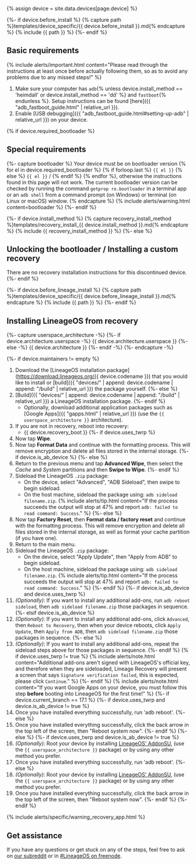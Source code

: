 {% assign device = site.data.devices[page.device] %}

{%- if device.before_install %}
{% capture path %}templates/device_specific/{{ device.before_install }}.md{% endcapture %}
{% include {{ path }} %}
{%- endif %}

## Basic requirements

{% include alerts/important.html content="Please read through the instructions at least once before actually following them, so as to avoid any problems due to any missed steps!" %}

1. Make sure your computer has `adb`{% unless device.install_method == 'heimdall' or device.install_method == 'dd' %} and `fastboot`{% endunless %}. Setup instructions can be found [here]({{ "adb_fastboot_guide.html" | relative_url }}).
2. Enable [USB debugging]({{ "adb_fastboot_guide.html#setting-up-adb" | relative_url }}) on your device.

{% if device.required_bootloader %}
## Special requirements

{%- capture bootloader %}
Your device must be on bootloader version {% for el in device.required_bootloader %} {% if forloop.last %} `{{ el }}` {% else %} `{{ el }}` / {% endif %} {% endfor %}, otherwise the instructions found in this page will not work.
The current bootloader version can be checked by running the command `getprop ro.bootloader` in a terminal app or an `adb shell` from a command prompt (on Windows) or terminal (on Linux or macOS) window.
{% endcapture %}
{% include alerts/warning.html content=bootloader %}
{%- endif %}

{%- if device.install_method %}
{% capture recovery_install_method %}templates/recovery_install_{{ device.install_method }}.md{% endcapture %}
{% include {{ recovery_install_method }} %}
{%- else %}
## Unlocking the bootloader / Installing a custom recovery

There are no recovery installation instructions for this discontinued device.
{%- endif %}

{%- if device.before_lineage_install %}
{% capture path %}templates/device_specific/{{ device.before_lineage_install }}.md{% endcapture %}
{% include {{ path }} %}
{%- endif %}

## Installing LineageOS from recovery

{%- capture userspace_architecture -%}
{%- if device.architecture.userspace -%}
{{ device.architecture.userspace }}
{%- else -%}
{{ device.architecture }}
{%- endif -%}
{%- endcapture -%}

{%- if device.maintainers != empty %}
1. Download the [LineageOS installation package](https://download.lineageos.org/{{ device.codename }}) that you would like to install or [build]({{ "devices/" | append: device.codename | append: "/build" | relative_url }}) the package yourself.
{%- else %}
1. [Build]({{ "devices/" | append: device.codename | append: "/build" | relative_url }}) a LineageOS installation package.
{%- endif %}
    * Optionally, download additional application packages such as [Google Apps]({{ "gapps.html" | relative_url }}) (use the `{{ userspace_architecture }}` architecture).
2. If you are not in recovery, reboot into recovery:
    * {{ device.recovery_boot }}
{%- if device.uses_twrp %}
3. Now tap **Wipe**.
4. Now tap **Format Data** and continue with the formatting process. This will remove encryption and delete all files stored in the internal storage.
{%- if device.is_ab_device %}
{%- else %}
5. Return to the previous menu and tap **Advanced Wipe**, then select the *Cache* and *System* partitions and then **Swipe to Wipe**.
{%- endif %}
6. Sideload the LineageOS `.zip` package:
    * On the device, select "Advanced", "ADB Sideload", then swipe to begin sideload.
    * On the host machine, sideload the package using: `adb sideload filename.zip`.
        {% include alerts/tip.html content="If the process succeeds the output will stop at 47% and report `adb: failed to read command: Success`." %}
{%- else %}
3. Now tap **Factory Reset**, then **Format data / factory reset** and continue with the formatting process. This will remove encryption and delete all files stored in the internal storage, as well as format your cache partition (if you have one).
5. Return to the main menu.
6. Sideload the LineageOS `.zip` package:
    * On the device, select "Apply Update", then "Apply from ADB" to begin sideload.
    * On the host machine, sideload the package using: `adb sideload filename.zip`.
        {% include alerts/tip.html content="If the process succeeds the output will stop at 47% and report `adb: failed to read command: Success`." %}
{%- endif %}
{%- if device.is_ab_device and device.uses_twrp %}
7. _(Optionally)_: If you want to install any additional add-ons, run `adb reboot sideload`, then `adb sideload filename.zip` those packages in sequence.
{%- elsif device.is_ab_device %}
7. _(Optionally)_: If you want to install any additional add-ons, click `Advanced`, then `Reboot to Recovery`, then when your device reboots, click `Apply Update`, then `Apply from ADB`, then `adb sideload filename.zip` those packages in sequence.
{%- else %}
7. _(Optionally)_: If you want to install any additional add-ons, repeat the sideload steps above for those packages in sequence.
{%- endif %}
{% if device.uses_twrp != true %}
    {% include alerts/note.html content="Additional add-ons aren't signed with LineageOS's official key, and therefore when they are sideloaded, Lineage Recovery  will present a screen that says `Signature verification failed`, this is expected, please click `Continue`." %}
{%- endif %}
    {% include alerts/note.html content="If you want Google Apps on your device, you must follow this step **before** booting into LineageOS for the first time!" %}
{%- if device.current_branch == 17.1 %}
{%- if device.uses_twrp and device.is_ab_device != true %}
8. Once you have installed everything successfully, run 'adb reboot'.
{%- else %}
8. Once you have installed everything successfully, click the back arrow in the top left of the screen, then "Reboot system now".
{%- endif %}
{%- else %}
{%- if device.uses_twrp and device.is_ab_device != true %}
8. _(Optionally)_: Root your device by installing [LineageOS' AddonSU](https://download.lineageos.org/extras), (use the `{{ userspace_architecture }}` package) or by using any other method you prefer.
9. Once you have installed everything successfully, run 'adb reboot'.
{%- else %}
8. _(Optionally)_: Root your device by installing [LineageOS' AddonSU](https://download.lineageos.org/extras), (use the `{{ userspace_architecture }}` package) or by using any other method you prefer.
9. Once you have installed everything successfully, click the back arrow in the top left of the screen, then "Reboot system now".
{%- endif %}
{%- endif %}

{% include alerts/specific/warning_recovery_app.html %}

## Get assistance

If you have any questions or get stuck on any of the steps, feel free to ask on [our subreddit](https://reddit.com/r/LineageOS) or in
[#LineageOS on freenode](https://webchat.freenode.net/?channels=LineageOS).
